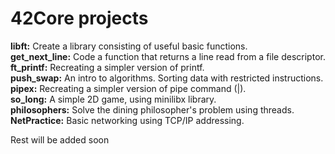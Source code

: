 # 42Core projects 

**libft:** Create a library consisting of useful basic functions.                                                                                                  
**get_next_line:** Code a function that returns a line read from a file descriptor.                                                                                                                                                                                     
**ft_printf:** Recreating a simpler version of printf.                                                                                                             
**push_swap:** An intro to algorithms. Sorting data with restricted instructions.                                                                                   
**pipex:** Recreating a simpler version of pipe command (|).                                                                                                       
**so_long:** A simple 2D game, using minilibx library.                                                                                                             
**philosophers:** Solve the dining philosopher's problem using threads.  
**NetPractice:** Basic networking using TCP/IP addressing.

Rest will be added soon
